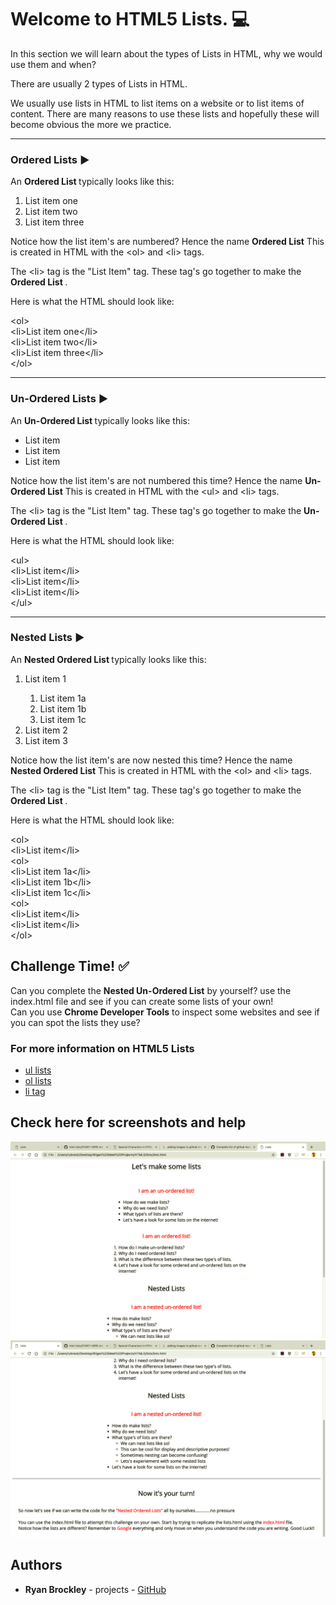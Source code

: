 # Welcome to HTML5 Lists.  :computer:

In this section we will learn about the types of Lists in HTML, why we would use them and when?

There are usually 2 types of Lists in HTML.

We usually use lists in HTML to list items on a website or to list items of content. There are many reasons to use these lists and hopefully these will become obvious the more we practice.
___

### Ordered Lists  :arrow_forward:


An <b>Ordered List </b>typically looks like this:

<ol>
  <li>List item one</li>
  <li>List item two</li>
  <li>List item three</li>
</ol>

Notice how the list item's are numbered? Hence the name <b>Ordered List</b>
This is created in HTML with the  &#60;ol&#62; and &#60;li&#62;  tags.

The &#60;li&#62; tag is the "List Item" tag. These tag's go together to make the <b>Ordered List </b>.

Here is what the HTML should look like:

&#60;ol&#62;
<br>
&#60;li&#62;List item one&#60;/li&#62;
<br>
&#60;li&#62;List item two&#60;/li&#62;
<br>
&#60;li&#62;List item three&#60;/li&#62;
<br>
&#60;/ol&#62;

___

### Un-Ordered Lists  :arrow_forward:

An <b>Un-Ordered List </b>typically looks like this:

<ul>
  <li>List item</li>
  <li>List item</li>
  <li>List item</li>
</ul>

Notice how the list item's are not numbered this time? Hence the name <b>Un-Ordered List</b>
This is created in HTML with the  &#60;ul&#62; and &#60;li&#62;  tags.

The &#60;li&#62; tag is the "List Item" tag. These tag's go together to make the <b>Un-Ordered List </b>.

Here is what the HTML should look like:

&#60;ul&#62;
<br>
&#60;li&#62;List item&#60;/li&#62;
<br>
&#60;li&#62;List item&#60;/li&#62;
<br>
&#60;li&#62;List item&#60;/li&#62;
<br>
&#60;/ul&#62;

___

### Nested Lists  :arrow_forward:

An <b> Nested Ordered List </b>typically looks like this:

<ol>
  <li>List item 1</li>
    <ol>
      <li>List item 1a</li>
      <li>List item 1b</li>
      <li>List item 1c</li>
    </ol>
  <li>List item 2</li>
  <li>List item 3</li>
</ol>

Notice how the list item's are now nested this time? Hence the name <b>Nested Ordered List</b>
This is created in HTML with the  &#60;ol&#62; and  &#60;li&#62; tags.

The &#60;li&#62; tag is the "List Item" tag. These tag's go together to make the <b>Ordered List </b>.

Here is what the HTML should look like:

&#60;ol&#62;
<br>
&#60;li&#62;List item&#60;/li&#62;
<br>
    &#60;ol&#62;
<br>
      &#60;li&#62;List item 1a&#60;/li&#62;
<br>
      &#60;li&#62;List item 1b&#60;/li&#62;
<br>
      &#60;li&#62;List item 1c&#60;/li&#62;
<br>
    &#60;ol&#62;
<br>
&#60;li&#62;List item&#60;/li&#62;
<br>
&#60;li&#62;List item&#60;/li&#62;
<br>
&#60;/ol&#62;

## Challenge Time!  :white_check_mark:

Can you complete the <b>Nested Un-Ordered List</b> by yourself? use the <span>index.html</span> file and see if you can create some lists of your own!
<br>
Can you use <b>Chrome Developer Tools</b> to inspect some websites and see if you can spot the lists they use?

### For more information on HTML5 Lists

* [ul lists](https://developer.mozilla.org/en-US/docs/Web/HTML/Element/ul)
* [ol lists](https://developer.mozilla.org/en-US/docs/Web/HTML/Element/ol)
* [li tag](https://developer.mozilla.org/en-US/docs/Web/HTML/Element/li)


## Check here for screenshots and help

![](Images/lists.PNG)
![](Images/lists2.PNG)


## Authors

* **Ryan Brockley** - projects - [GitHub](https://github.com/RyBrockers)